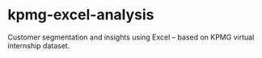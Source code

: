 # kpmg-excel-analysis
Customer segmentation and insights using Excel – based on KPMG virtual internship dataset.

